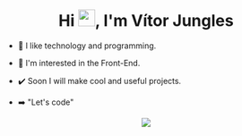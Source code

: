 <h1 align="center">Hi <img src="https://raw.githubusercontent.com/kaueMarques/kaueMarques/master/hi.gif" width="30px">, I'm Vítor Jungles</h1>

- :pushpin: I like technology and programming.

- :dart: I'm interested in the Front-End.

- :heavy_check_mark: Soon I will make cool and useful projects.

- :arrow_right: "Let's code"

<p align="center"><img src="https://github-readme-stats.vercel.app/api?username=vitorjungles&show_icons=true&theme=radical&custom_title=My+Stats" /></p>